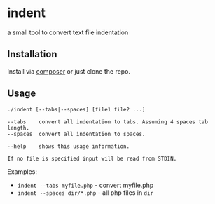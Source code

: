 indent
======

a small tool to convert text file indentation

Installation
------------

Install via [composer](https://packagist.org/packages/cebe/indent) or just clone the repo.

Usage
-----

    ./indent [--tabs|--spaces] [file1 file2 ...]

    --tabs    convert all indentation to tabs. Assuming 4 spaces tab length.
    --spaces  convert all indentation to spaces.

    --help    shows this usage information.

    If no file is specified input will be read from STDIN.

Examples:

- `indent --tabs myfile.php` - convert myfile.php
- `indent --spaces dir/*.php` - all php files in `dir`
